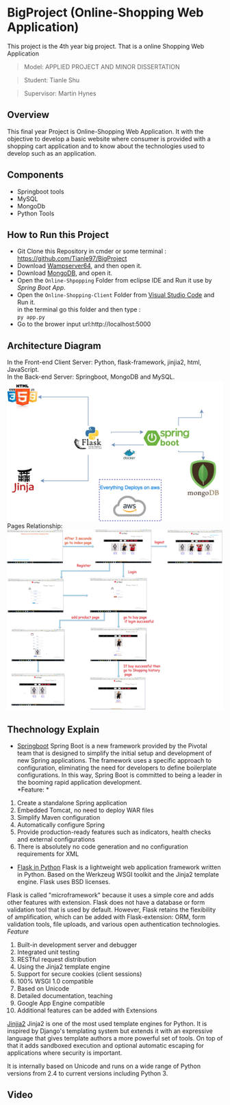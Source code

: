 # BigProject (Online-Shopping Web Application)
This project is the 4th year big project. That is a online Shopping Web Application
> Model: APPLIED PROJECT AND MINOR DISSERTATION

> Student: Tianle Shu

> Supervisor: Martin Hynes

## Overview
This final year Project is Online-Shopping Web Application. It with the objective to develop a basic website where consumer is provided with a shopping cart application and to know about the technologies used to develop such as an application.

## Components
+ Springboot tools
+ MySQL
+ MongoDb
+ Python Tools

## How to Run this Project
+ Git Clone this Repository in cmder or some terminal : https://github.com/Tianle97/BigProject 
+ Download [Wampserver64](http://www.wampserver.com/en/download-wampserver-64bits/), and then open it.
+ Download [MongoDB](https://www.mongodb.com/download-center?jmp=nav), and open it.
+ Open the `Online-Shpopping` Folder from eclipse IDE and Run it use by *Spring Boot App*.
+ Open the `Online-Shopping-Client` Folder from [Visual Studio Code](https://code.visualstudio.com/download) and Run it.</br>
in the terminal go this folder and then type : </br>
 `py app.py`
+ Go to the brower input url:http://localhost:5000 

## Architecture Diagram
In the Front-end Client Server: Python, flask-framework, jinjia2, html, JavaScript. </br>
In the Back-end Server: Springboot, MongoDB and MySQL.
![image](https://github.com/Tianle97/test/blob/master/Untitled%20Diagram.jpg)
Pages Relationship: </br>
![image](https://github.com/Tianle97/test/blob/master/view.png)

## Thechnology Explain
+ [Springboot](https://spring.io/projects/spring-boot)
Spring Boot is a new framework provided by the Pivotal team that is designed to simplify the initial setup and development of new Spring applications. The framework uses a specific approach to configuration, eliminating the need for developers to define boilerplate configurations. In this way, Spring Boot is committed to being a leader in the booming rapid application development.</br>
 *Feature: * </br>
1. Create a standalone Spring application
2. Embedded Tomcat, no need to deploy WAR files
3. Simplify Maven configuration
4. Automatically configure Spring
5. Provide production-ready features such as indicators, health checks and external configurations
6. There is absolutely no code generation and no configuration requirements for XML 

+ [Flask in Python](http://flask.pocoo.org/docs/1.0/)
Flask is a lightweight web application framework written in Python. Based on the Werkzeug WSGI toolkit and the Jinja2 template engine. Flask uses BSD licenses.

Flask is called "microframework" because it uses a simple core and adds other features with extension. Flask does not have a database or form validation tool that is used by default. However, Flask retains the flexibility of amplification, which can be added with Flask-extension: ORM, form validation tools, file uploads, and various open authentication technologies.</br>
*Feature*<br>
1. Built-in development server and debugger
2. Integrated unit testing
3. RESTful request distribution
4. Using the Jinja2 template engine
5. Support for secure cookies (client sessions)
6. 100% WSGI 1.0 compatible
7. Based on Unicode
8. Detailed documentation, teaching
9. Google App Engine compatible
10. Additional features can be added with Extensions

[Jinjia2](http://jinja.pocoo.org/)
Jinja2 is one of the most used template engines for Python. It is inspired by Django's templating system but extends it with an expressive language that gives template authors a more powerful set of tools. On top of that it adds sandboxed execution and optional automatic escaping for applications where security is important.

It is internally based on Unicode and runs on a wide range of Python versions from 2.4 to current versions including Python 3.

## Video








